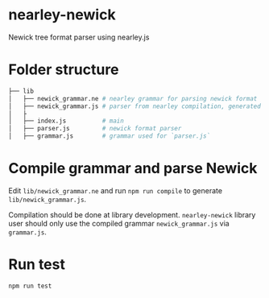 # nearley-newick
Newick tree format parser using nearley.js

# Folder structure

```bash
├── lib  
│   ├── newick_grammar.ne # nearley grammar for parsing newick format  
│   ├── newick_grammar.js # parser from nearley compilation, generated by `npm run compile`  
│   ├
│   ├── index.js          # main
│   ├── parser.js         # newick format parser
│   ├── grammar.js        # grammar used for `parser.js`
```

# Compile grammar and parse Newick
Edit `lib/newick_grammar.ne` and run `npm run compile` to generate `lib/newick_grammar.js`.

Compilation should be done at library development. `nearley-newick` library user should only use the compiled grammar `newick_grammar.js` via `grammar.js`.

# Run test
`npm run test`
